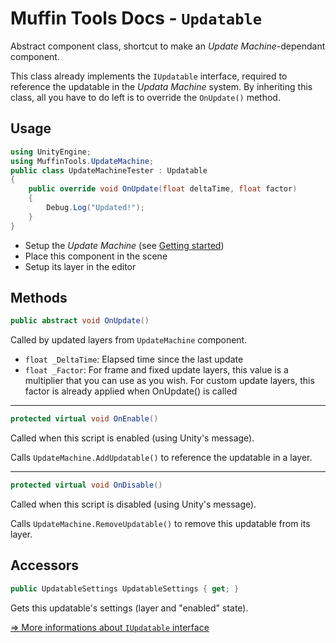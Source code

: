 # Muffin Tools Docs - `Updatable`

Abstract component class, shortcut to make an *Update Machine*-dependant component.

This class already implements the `IUpdatable` interface, required to reference the updatable in the *Updata Machine* system. By inheriting this class, all you have to do left is to override the `OnUpdate()` method.

## Usage

```cs
using UnityEngine;
using MuffinTools.UpdateMachine;
public class UpdateMachineTester : Updatable
{
    public override void OnUpdate(float deltaTime, float factor)
    {
        Debug.Log("Updated!");
    }
}
```

- Setup the *Update Machine* (see [Getting started](./README.md))
- Place this component in the scene
- Setup its layer in the editor

## Methods

```cs
public abstract void OnUpdate()
```

Called by updated layers from `UpdateMachine` component.

* `float _DeltaTime`: Elapsed time since the last update
* `float _Factor`: For frame and fixed update layers, this value is a multiplier that you can use as you wish. For custom update layers, this factor is already applied when OnUpdate() is called

---

```cs
protected virtual void OnEnable()
```

Called when this script is enabled (using Unity's message).

Calls `UpdateMachine.AddUpdatable()` to reference the updatable in a layer.

---

```cs
protected virtual void OnDisable()
```

Called when this script is disabled (using Unity's message).

Calls `UpdateMachine.RemoveUpdatable()` to remove this updatable from its layer.

## Accessors

```cs
public UpdatableSettings UpdatableSettings { get; }
```

Gets this updatable's settings (layer and "enabled" state).

[=> More informations about `IUpdatable` interface](./i-updatable)